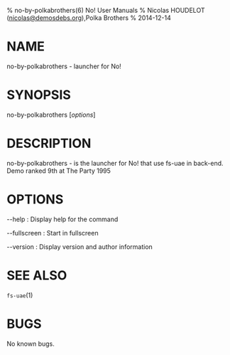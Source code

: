 % no-by-polkabrothers(6) No! User Manuals
% Nicolas HOUDELOT (nicolas@demosdebs.org),Polka Brothers
% 2014-12-14

# NAME
no-by-polkabrothers - launcher for No!

# SYNOPSIS
no-by-polkabrothers [*options*]

# DESCRIPTION
no-by-polkabrothers - is the launcher for No! that use fs-uae in back-end.  
Demo ranked 9th at The Party 1995

# OPTIONS
\--help
:   Display help for the command

\--fullscreen
:   Start in fullscreen

\--version
:   Display version and author information

# SEE ALSO
`fs-uae`(1)

# BUGS
No known bugs.
